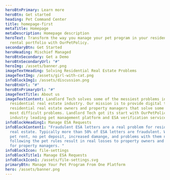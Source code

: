 ```yaml
---
heroBtnPrimary: Learn more
heroBtn: Get started
heading: Pet Command Center
title: homepage-first
metaTitle: Homepage
metaDescription: Homepage description
heroText: Transform the way you manage your pet program in your residential
  rental portfolio with OurPetPolicy.
secondaryBtn: Get Started
heroHeading: Mischief Managed
heroBtnSecondary: Get a Demo
heroBtnSecondaryUrl: "#"
heroImg: /assets/banner.png
imageTextHeading: Solving Residential Real Estate Problems
imageTextImg: /assets/girl-with-cat.png
infoBlockImg1: /assets/discussion.png
heroBtnUrl: "#"
heroBtnPrimaryUrl: "#"
imageTextTitle: About us
imageTextContent: Landlord Tech solves some of the messiest problems in the
  residential real estate industry. Our mission is to provide digital tools to
  residential real estate owners and property managers that solve some of their
  most difficult problems. Landlord Tech got its start with OurPetPolicy, an
  industry leading pet management platform and ESA verification service.
infoBlockHeading1: Manage ESA Requests
infoBlockContent1: "Fraudulent ESA letters are a real problem for residential
  real estate. Typically more than 50% of ESA letters are fraudulent. With lost
  pet rent, no pet deposit, increased damange, and problems with them not
  following the pet rules result in real losses to property owners and headaches
  for property managers. "
infoBlockIcon: file-settings
infoBlockTitle1: Manage ESA Requests
infoBlockIcon1: /assets/file-settings.svg
primaryBtn: Manage Your Pet Program From One Platform
hero: /assets/banner.png
---
```


